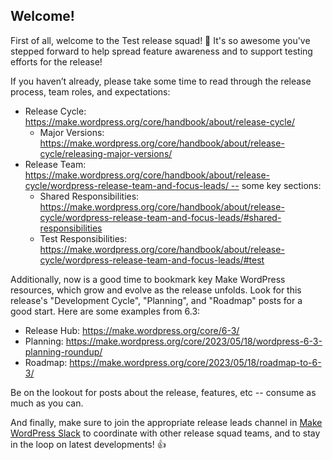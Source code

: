 ## Welcome!
First of all, welcome to the Test release squad! 🎉 It's so awesome you've stepped forward to help spread feature awareness and to support testing efforts for the release!

If you haven’t already, please take some time to read through the release process, team roles, and expectations:

- Release Cycle: https://make.wordpress.org/core/handbook/about/release-cycle/
	- Major Versions: https://make.wordpress.org/core/handbook/about/release-cycle/releasing-major-versions/
- Release Team: https://make.wordpress.org/core/handbook/about/release-cycle/wordpress-release-team-and-focus-leads/ -- some key sections:
	- Shared Responsibilities: https://make.wordpress.org/core/handbook/about/release-cycle/wordpress-release-team-and-focus-leads/#shared-responsibilities
	- Test Responsibilities: https://make.wordpress.org/core/handbook/about/release-cycle/wordpress-release-team-and-focus-leads/#test

Additionally, now is a good time to bookmark key Make WordPress resources, which grow and evolve as the release unfolds. Look for this release's "Development Cycle", "Planning", and "Roadmap" posts for a good start. Here are some examples from 6.3:

- Release Hub: https://make.wordpress.org/core/6-3/
- Planning: https://make.wordpress.org/core/2023/05/18/wordpress-6-3-planning-roundup/
- Roadmap: https://make.wordpress.org/core/2023/05/18/roadmap-to-6-3/

Be on the lookout for posts about the release, features, etc -- consume as much as you can.

And finally, make sure to join the appropriate release leads channel in [Make WordPress Slack](https://make.wordpress.org/chat/) to coordinate with other release squad teams, and to stay in the loop on latest developments! 👍

